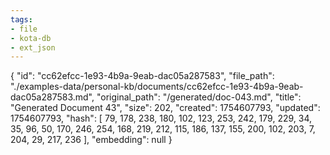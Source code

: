 ```yaml
---
tags:
- file
- kota-db
- ext_json
---
```

{
  "id": "cc62efcc-1e93-4b9a-9eab-dac05a287583",
  "file_path": "./examples-data/personal-kb/documents/cc62efcc-1e93-4b9a-9eab-dac05a287583.md",
  "original_path": "/generated/doc-043.md",
  "title": "Generated Document 43",
  "size": 202,
  "created": 1754607793,
  "updated": 1754607793,
  "hash": [
    79,
    178,
    238,
    180,
    102,
    123,
    253,
    242,
    179,
    229,
    34,
    35,
    96,
    50,
    170,
    246,
    254,
    168,
    219,
    212,
    115,
    186,
    137,
    155,
    200,
    102,
    203,
    7,
    204,
    29,
    217,
    236
  ],
  "embedding": null
}